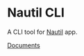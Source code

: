 # Nautil CLI

A CLI tool for [Nautil](https://github.com/tangshuang/nautil) app.

[Documents](https://nautil.js.org/#/cli/command)
